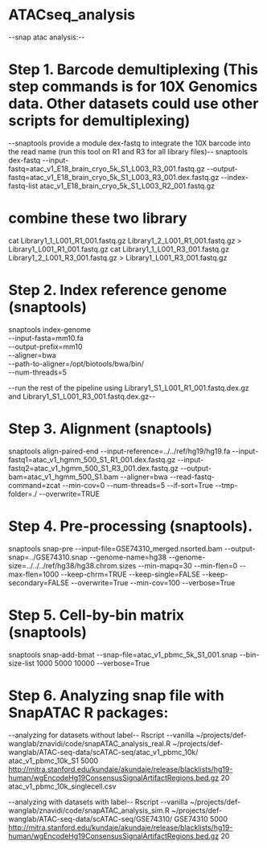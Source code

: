 # ATACseq_analysis


--snap atac analysis:--

# Step 1. Barcode demultiplexing (This step commands is for 10X Genomics data. Other datasets could use other scripts for demultiplexing)
--snaptools provide a module dex-fastq to integrate the 10X barcode into the read name (run this tool on R1 and R3 for all library files)--
snaptools dex-fastq --input-fastq=atac_v1_E18_brain_cryo_5k_S1_L003_R3_001.fastq.gz --output-fastq=atac_v1_E18_brain_cryo_5k_S1_L003_R3_001.dex.fastq.gz --index-fastq-list atac_v1_E18_brain_cryo_5k_S1_L003_R2_001.fastq.gz

# combine these two library
cat Library1_1_L001_R1_001.fastq.gz Library1_2_L001_R1_001.fastq.gz > Library1_L001_R1_001.fastq.gz
cat Library1_1_L001_R3_001.fastq.gz Library1_2_L001_R3_001.fastq.gz > Library1_L001_R3_001.fastq.gz

# Step 2. Index reference genome (snaptools)
snaptools index-genome  \
	--input-fasta=mm10.fa  \
	--output-prefix=mm10  \
	--aligner=bwa  \
	--path-to-aligner=/opt/biotools/bwa/bin/  \
	--num-threads=5

--run the rest of the pipeline using Library1_S1_L001_R1_001.fastq.dex.gz and Library1_S1_L001_R3_001.fastq.dex.gz--
# Step 3. Alignment (snaptools)
snaptools align-paired-end --input-reference=../../ref/hg19/hg19.fa --input-fastq1=atac_v1_hgmm_500_S1_R1_001.dex.fastq.gz --input-fastq2=atac_v1_hgmm_500_S1_R3_001.dex.fastq.gz --output-bam=atac_v1_hgmm_500_S1.bam --aligner=bwa --read-fastq-command=zcat --min-cov=0 --num-threads=5 --if-sort=True --tmp-folder=./ --overwrite=TRUE

# Step 4. Pre-processing (snaptools).
snaptools snap-pre --input-file=GSE74310_merged.nsorted.bam --output-snap=../GSE74310.snap --genome-name=hg38 --genome-size=../../../ref/hg38/hg38.chrom.sizes --min-mapq=30 --min-flen=0 --max-flen=1000 --keep-chrm=TRUE --keep-single=FALSE --keep-secondary=FALSE --overwrite=True --min-cov=100 --verbose=True

# Step 5. Cell-by-bin matrix (snaptools)
snaptools snap-add-bmat --snap-file=atac_v1_pbmc_5k_S1_001.snap --bin-size-list 1000 5000 10000 --verbose=True

# Step 6. Analyzing snap file with SnapATAC R packages:
--analyzing for datasets without label--
Rscript --vanilla ~/projects/def-wanglab/znavidi/code/snapATAC_analysis_real.R ~/projects/def-wanglab/ATAC-seq-data/scATAC-seq/atac_v1_pbmc_10k/ atac_v1_pbmc_10k_S1 5000 http://mitra.stanford.edu/kundaje/akundaje/release/blacklists/hg19-human/wgEncodeHg19ConsensusSignalArtifactRegions.bed.gz 20 atac_v1_pbmc_10k_singlecell.csv

--analyzing with datasets with label--
Rscript --vanilla ~/projects/def-wanglab/znavidi/code/snapATAC_analysis_sim.R ~/projects/def-wanglab/ATAC-seq-data/scATAC-seq/GSE74310/ GSE74310 5000 http://mitra.stanford.edu/kundaje/akundaje/release/blacklists/hg19-human/wgEncodeHg19ConsensusSignalArtifactRegions.bed.gz 20
